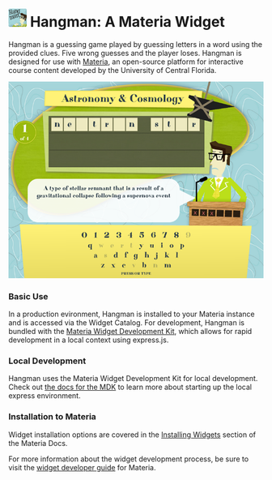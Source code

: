 <h1>
    <img src="src/_icons/icon-60.png" width="36px"/>
    Hangman: A Materia Widget
</h1>

Hangman is a guessing game played by guessing letters in a word using the provided clues. Five wrong guesses and the player loses. Hangman is designed for use with [Materia](https://github.com/ucfopen/Materia), an open-source platform for interactive course content developed by the University of Central Florida.

![Hangman Player](src/_screen-shots/2.png)

### Basic Use

In a production evironment, Hangman is installed to your Materia instance and is accessed via the Widget Catalog. For development, Hangman is bundled with the [Materia Widget Development Kit](https://github.com/ucfopen/Materia-Widget-Dev-Kit), which allows for rapid development in a local context using express.js.

### Local Development

Hangman uses the Materia Widget Development Kit for local development. Check out [the docs for the MDK](https://ucfopen.github.io/Materia-Docs/develop/materia-widget-development-kit.html) to learn more about starting up the local express environment.

### Installation to Materia

Widget installation options are covered in the [Installing Widgets](https://ucfopen.github.io/Materia-Docs/admin/installing-widgets.html) section of the Materia Docs.

For more information about the widget development process, be sure to visit the [widget developer guide](https://ucfopen.github.io/Materia-Docs/develop/widget-developer-guide.html) for Materia.